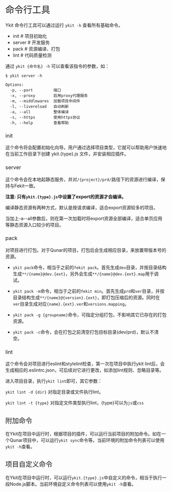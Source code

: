 <h1 style="font-weight: normal"> 命令行工具 </h1>

Ykit 命令行工具可以通过运行 `ykit -h` 查看所有基础命令。

- init            # 项目初始化
- server          # 开发服务
- pack            # 资源编译、打包
- lint            # 代码质量检测

通过 `ykit {命令名} -h` 可以查看该指令的参数，如：

```
$ ykit server -h

Options:
  -p, --port         端口
  -x, --proxy        启用proxy代理服务
  -m, --middlewares  加载项目中间件
  -l, --livereload   自动刷新
  -a, --all          整体编译
  -s, --https        使用https协议
  -h, --help         查看帮助
```

<h3 style="font-weight: normal"> init </h3>

这个命令将会配置初始化向导。用户通过选择项目类型，它就可以帮助用户快速地在当前工作目录下创建 ykit.{type}.js 文件，并安装相应插件。

<h3 style="font-weight: normal"> server </h3>

这个命令会在本地起静态服务，并对`/{project}/prd/`路径下的资源进行编译，保持与Fekit一致。

**注意: 只有`ykit.{type}.js`中设置了export的资源才会编译。**

编译静态资源有两种方式，默认是按请求编译，适合export资源较多的项目。

当加上-a--all参数后，则在第一次加载时将export资源全部编译，适合单页应用等静态资源入口较少的项目。

<h3 style="font-weight: normal"> pack </h3>

对项目进行打包。对于Qunar的项目，打包后会生成相应目录，来放置带版本号的资源。

- `ykit pack`命令，相当于之前的`fekit pack`。首先生成`dev`目录，并按目录结构生成`**/{name}@dev.{ext}`，另外会生成`**/{name}@dev.{ext}.map`用于调试。

- `ykit pack -m`命令，相当于之前的`fekit min`。首先生成`prd`和`ver`目录，并按目录结构生成`**/{name}@{version}.{ext}`，即打包压缩后的资源。同时在`ver`目录生成对应`{name}.{ext}.ver`和`versions.mapping`。

- `ykit pack -g {groupname}`命令，可指定分组打包，不影响其它已存在的打包资源。

- `ykit pack -c`命令，会在打包之前清空打包目标目录(dev/prd)，默认不清空。

<h3 style="font-weight: normal"> lint </h3>

这个命令会对项目进行eslint和stylelint检查，第一次在项目中执行ykit lint后，会生成相应的.eslintrc.json，可后续对它进行更改，如添加lint规则、忽略目录等。

进入项目目录，执行`ykit lint`即可，其它参数：

`ykit lint -d {dir}` 对指定目录或文件执行lint。

`ykit lint -t {type}` 对指定文件类型执行lint，{type}可以为`js`或`css`

<h2 style="font-weight: normal"> 附加命令 </h2>

在Ykit在项目中运行时，根据项目的插件，可以运行当前项目的附加命令。如在一个Qunar项目中，可以运行`ykit sync`命令等。当前环境的附加命令列表可以使用`ykit -h`查看。

<h2 style="font-weight: normal"> 项目自定义命令 </h2>

在Ykit在项目中运行时，可以运行`ykit.{type}.js`中自定义的命令，相当于执行一段Node.js脚本。当前环境自定义命令列表可以使用`ykit -h`查看。

